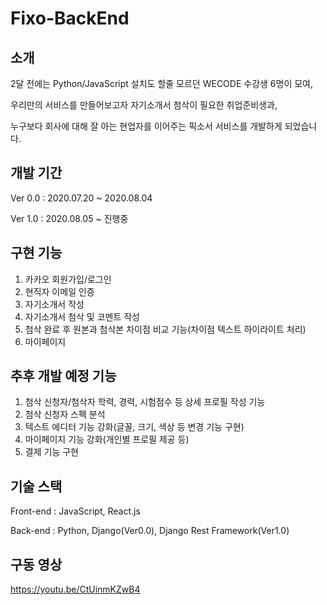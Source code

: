 # Fixo-BackEnd

## 소개

2달 전에는 Python/JavaScript 설치도 할줄 모르던 WECODE 수강생 6명이 모여,

우리만의 서비스를 만들어보고자 자기소개서 첨삭이 필요한 취업준비생과,

누구보다 회사에 대해 잘 아는 현업자를 이어주는 픽소서 서비스를 개발하게 되었습니다.

## 개발 기간

Ver 0.0 : 2020.07.20 ~ 2020.08.04

Ver 1.0 : 2020.08.05 ~ 진행중

## 구현 기능

1. 카카오 회원가입/로그인
2. 현직자 이메일 인증
3. 자기소개서 작성
4. 자기소개서 첨삭 및 코멘트 작성
5. 첨삭 완료 후 원본과 첨삭본 차이점 비교 기능(차이점 텍스트 하이라이트 처리)
6. 마이페이지

## 추후 개발 예정 기능

1. 첨삭 신청자/첨삭자 학력, 경력, 시험점수 등 상세 프로필 작성 기능
2. 첨삭 신청자 스펙 분석
3. 텍스트 에디터 기능 강화(글꼴, 크기, 색상 등 변경 기능 구현)
4. 마이페이지 기능 강화(개인별 프로필 제공 등)
5. 결제 기능 구현

## 기술 스택

Front-end : JavaScript, React.js

Back-end : Python, Django(Ver0.0), Django Rest Framework(Ver1.0)

## 구동 영상

https://youtu.be/CtUinmKZwB4
